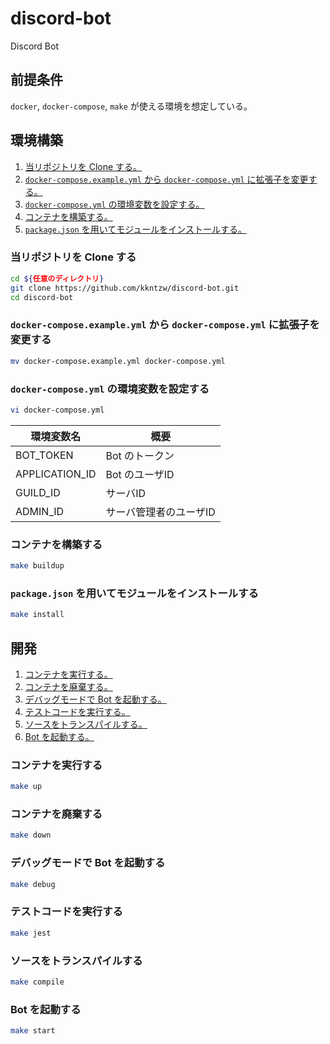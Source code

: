 # discord-bot
Discord Bot

##  前提条件
`docker`, `docker-compose`, `make` が使える環境を想定している。

## 環境構築
1. [当リポジトリを Clone する。](#当リポジトリを-clone-する)
1. [`docker-compose.example.yml` から `docker-compose.yml` に拡張子を変更する。](#docker-composeexampleyml-から-docker-composeyml-に拡張子を変更する)
1. [`docker-compose.yml` の環境変数を設定する。](#docker-composeyml-の環境変数を設定する)
1. [コンテナを構築する。](#コンテナを構築する)
1. [`package.json` を用いてモジュールをインストールする。](#packagejson-を用いてモジュールをインストールする)

### 当リポジトリを Clone する
```bash
cd ${任意のディレクトリ}
git clone https://github.com/kkntzw/discord-bot.git
cd discord-bot
```

### `docker-compose.example.yml` から `docker-compose.yml` に拡張子を変更する
```bash
mv docker-compose.example.yml docker-compose.yml
```

### `docker-compose.yml` の環境変数を設定する
```bash
vi docker-compose.yml
```

| 環境変数名 | 概要 |
| --- | --- |
| BOT_TOKEN | Bot のトークン |
| APPLICATION_ID | Bot のユーザID |
| GUILD_ID | サーバID |
| ADMIN_ID | サーバ管理者のユーザID |

### コンテナを構築する
```bash
make buildup
```

### `package.json` を用いてモジュールをインストールする
```bash
make install
```

## 開発
1. [コンテナを実行する。](#コンテナを実行する)
1. [コンテナを廃棄する。](#コンテナを廃棄する)
1. [デバッグモードで Bot を起動する。](#デバッグモードで-bot-を起動する)
1. [テストコードを実行する。](#テストコードを実行する)
1. [ソースをトランスパイルする。](#ソースをトランスパイルする)
1. [Bot を起動する。](#bot-を起動する)

### コンテナを実行する
```bash
make up
```

### コンテナを廃棄する
```bash
make down
```
### デバッグモードで Bot を起動する
```bash
make debug
```

### テストコードを実行する
```bash
make jest
```

### ソースをトランスパイルする
```bash
make compile
```

### Bot を起動する
```bash
make start
```
